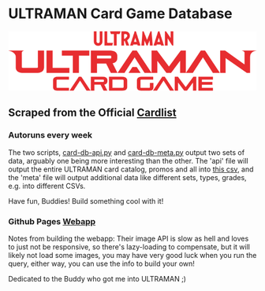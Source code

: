 # ULTRAMAN Card Game Database

![ULTRAMAN Card Game logo](./logo_ucg.png)

## Scraped from the Official [Cardlist](https://ultraman-cardgame.com/page/us/card/card-list)

### Autoruns every week

The two scripts, [card-db-api.py](./card-db-api.py) and [card-db-meta.py](card-db-meta.py) output two sets of data, arguably one being more interesting than the other. The 'api' file will output the entire ULTRAMAN card catalog, promos and all into [this csv](./ultraman_cards.csv), and the 'meta' file will output additional data like different sets, types, grades, e.g. into different CSVs.

Have fun, Buddies! Build something cool with it!

### Github Pages [Webapp](https://queenlinuxglitch.github.io/ultraman-card-db-api/)

Notes from building the webapp: Their image API is slow as hell and loves to just not be responsive, so there's lazy-loading to compensate, but it will likely not load some images, you may have very good luck when you run the query, either way, you can use the info to build your own!

Dedicated to the Buddy who got me into ULTRAMAN ;)
